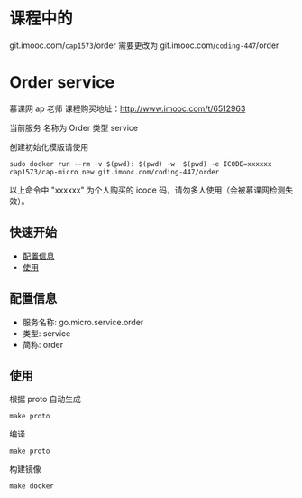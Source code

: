 # 课程中的 
git.imooc.com/`cap1573`/order 
需要更改为 
git.imooc.com/`coding-447`/order
# Order service 
慕课网 ap 老师 课程购买地址：http://www.imooc.com/t/6512963

当前服务 名称为 Order 类型 service 

创建初始化模版请使用

```
sudo docker run --rm -v $(pwd): $(pwd) -w  $(pwd) -e ICODE=xxxxxx cap1573/cap-micro new git.imooc.com/coding-447/order
```
以上命令中 "xxxxxx" 为个人购买的 icode 码，请勿多人使用（会被慕课网检测失效）。

## 快速开始

- [配置信息](#配置信息)
- [使用](#使用)

## 配置信息

- 服务名称: go.micro.service.order
- 类型: service
- 简称: order

 

## 使用
根据 proto 自动生成
```
make proto
```

编译
```
make proto
```

构建镜像
```
make docker
```